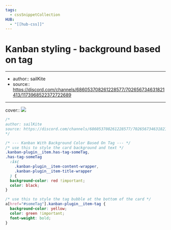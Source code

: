 ```yaml
---
tags:
  - cssSnippetCollection 
HUB:
  - "[[hub-css]]"
---
```

# Kanban styling - background based on tag

---

- author:: sailKite
- source:: https://discord.com/channels/686053708261228577/702656734631821413/1173968522372722689

---

cover:: ![](https://i.imgur.com/p9i7Mdb.png)

```css
/*
author: sailKite
source: https://discord.com/channels/686053708261228577/702656734631821413/1173968522372722689
*/

/* --- Kanban With Background Color Based On Tag --- */
/* use this to style the card background and text */
.kanban-plugin__item.has-tag-someTag,
.has-tag-someTag
  :is(
    .kanban-plugin__item-content-wrapper,
    .kanban-plugin__item-title-wrapper
  ) {
  background-color: red !important;
  color: black;
}

/* use this to style the tag bubble at the bottom of the card */
a[href="#someTag"].kanban-plugin__item-tag {
  background-color: yellow;
  color: green !important;
  font-weight: bold;
}
```
